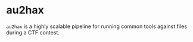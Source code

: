 # au2hax

`au2hax` is a highly scalable pipeline for running common tools against files
during a CTF contest.
